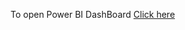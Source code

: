 To open Power BI DashBoard <a href="https://app.powerbi.com/links/MEFmvVnCgd?ctid=1e7b661a-52b5-4acb-bb8c-107e607ef854&pbi_source=linkShare">Click here </a>
